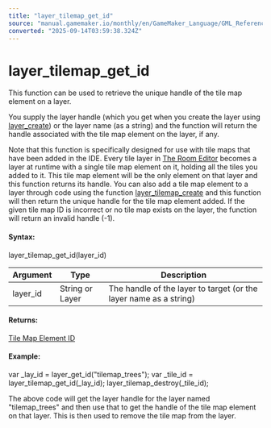 ```yaml
---
title: "layer_tilemap_get_id"
source: "manual.gamemaker.io/monthly/en/GameMaker_Language/GML_Reference/Asset_Management/Rooms/Tile_Map_Layers/layer_tilemap_get_id.htm"
converted: "2025-09-14T03:59:38.324Z"
---
```


# layer\_tilemap\_get\_id

This function can be used to retrieve the unique handle of the tile map element on a layer.

You supply the layer handle (which you get when you create the layer using [layer\_create](../General_Layer_Functions/layer_create.md)) or the layer name (as a string) and the function will return the handle associated with the tile map element on the layer, if any.

Note that this function is specifically designed for use with tile maps that have been added in the IDE. Every tile layer in [The Room Editor](../../../../../The_Asset_Editors/Rooms.md) becomes a layer at runtime with a single tile map element on it, holding all the tiles you added to it. This tile map element will be the only element on that layer and this function returns its handle. You can also add a tile map element to a layer through code using the function [layer\_tilemap\_create](layer_tilemap_create.md) and this function will then return the unique handle for the tile map element added. If the given tile map ID is incorrect or no tile map exists on the layer, the function will return an invalid handle (\-1).

#### Syntax:

layer\_tilemap\_get\_id(layer\_id)

| Argument | Type | Description |
| --- | --- | --- |
| layer_id | String or Layer | The handle of the layer to target (or the layer name as a string) |

#### Returns:

[Tile Map Element ID](layer_tilemap_get_id.md)

#### Example:

var \_lay\_id = layer\_get\_id("tilemap\_trees");
var \_tile\_id = layer\_tilemap\_get\_id(\_lay\_id);
layer\_tilemap\_destroy(\_tile\_id);

The above code will get the layer handle for the layer named "tilemap\_trees" and then use that to get the handle of the tile map element on that layer. This is then used to remove the tile map from the layer.